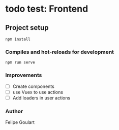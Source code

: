 # todo test: Frontend

## Project setup
```
npm install
```

### Compiles and hot-reloads for development
```
npm run serve
```

### Improvements
- [ ] Create components
- [ ] use Vuex to use actions
- [ ] Add loaders in user actions

### Author
Felipe Goulart

